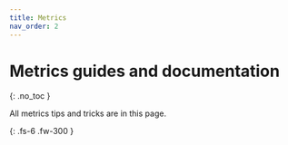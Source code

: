 ```yaml
---
title: Metrics
nav_order: 2
---
```


# Metrics guides and documentation
{: .no_toc }

All metrics tips and tricks are in this page.

{: .fs-6 .fw-300 }
